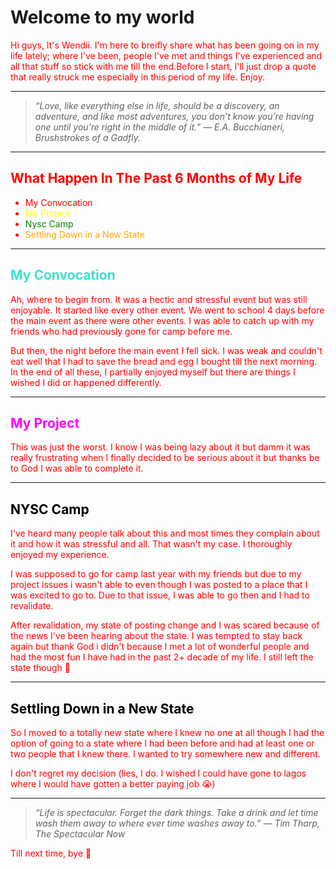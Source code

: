 # Welcome to my world


<span style="color:red">
Hi guys, It's Wendii. I'm here to breifly share what has been going on in my life lately; where I've been, people I've met and things I've experienced and all that stuff so stick with me till the end.Before I start, I'll just drop a quote that really struck me especially in this period of my life. Enjoy.

---
> *“Love, like everything else in life, should be a discovery, an adventure, and like most adventures, you don’t know you’re having one until you’re right in the middle of it.”
― E.A. Bucchianeri, Brushstrokes of a Gadfly.*

---
## <span style="color:red"> __What Happen In The Past 6 Months of My Life__ </span>

* <span style="color:sky blue"> My Convocation
* <span style="color:yellow"> My Project
* <span style="color:green"> Nysc Camp
* <span style="color:orange"> Settling Down in a New State
 
---
## <span style="color:turquoise"> __My Convocation__ </span>
  Ah, where to begin from. It was a hectic and stressful event but was still enjoyable. It started like every other event. We went to school 4 days before the main event as there were other events. I was able to catch up with my friends who had previously gone for camp before me. 
  
  But then, the night before the main event I fell sick. I was weak and couldn't eat well that I had to save the bread and egg I bought till the next morning. In the end of all these, I partially enjoyed myself but there are things I wished I did or happened differently.


---
## <span style="color:magenta"> __My Project__ </span>
 This was just the worst. I know I was being lazy about it but damm it was really frustrating when I finally decided to be serious about it but thanks be to God I was able to complete it.

---
## <span style="color:black"> __NYSC Camp__ </span>
  I've heard many people talk about this and most times they complain about it and how it was stressful and all. That wasn't my case. I thoroughly enjoyed my experience. 
  
  I was supposed to go for camp last year with my friends but due to my project issues i wasn't able to even though I was posted to a place that I was excited to go to. Due to that issue, I was able to go then and I had to revalidate.
  
  After revalidation, my state of posting change and I was scared because of the news I've been hearing about the state. I was tempted to stay back again but thank God i didn't because I met a lot of wonderful people and had the most fun I have had in the past 2+ decade of my life. I still left the state though 🙂

---
## <span style="color:black"> __Settling Down in a New State__ </span>
 So I moved to a totally new state where I knew no one at all though I had the option of going to a state where I had been before and had at least one or two people that I knew there. I wanted to try somewhere new and different.
 
  I don't regret my decision (lies, I do. I wished I could have gone to lagos where I would have gotten a better paying job 😭)


---
> *“Life is spectacular. Forget the dark things. Take a drink and let time wash them away to where ever time washes away to.”
― Tim Tharp, The Spectacular Now*

Till next time, bye 🥰
